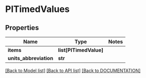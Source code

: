 # PITimedValues

## Properties
Name | Type | Notes
------------ | ------------- | -------------
**items** | **list[PITimedValue]**
**units_abbreviation** | **str**

[[Back to Model list]](../../DOCUMENTATION.md#documentation-for-models) [[Back to API list]](../../DOCUMENTATION.md#documentation-for-api-endpoints) [[Back to DOCUMENTATION]](../../DOCUMENTATION.md)
